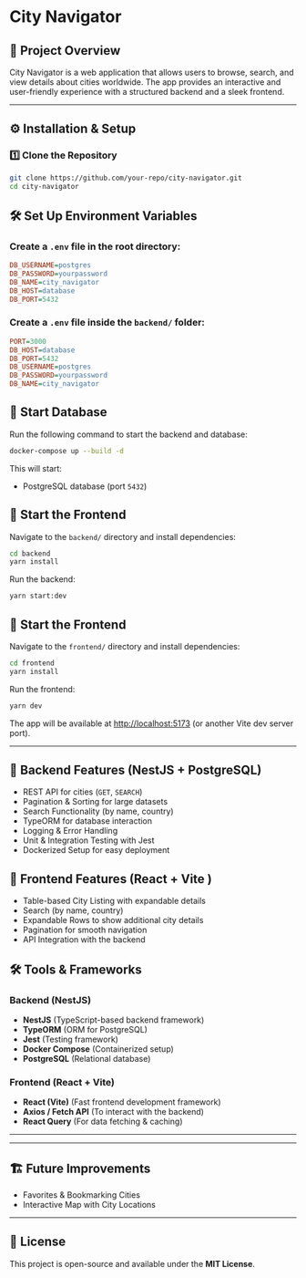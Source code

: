# City Navigator

## 📌 Project Overview

City Navigator is a web application that allows users to browse, search, and view details about cities worldwide. The app provides an interactive and user-friendly experience with a structured backend and a sleek frontend.

---

## ⚙️ Installation & Setup

### **1️⃣ Clone the Repository**

```bash
git clone https://github.com/your-repo/city-navigator.git
cd city-navigator
```

## 🛠 Set Up Environment Variables

### Create a `.env` file in the root directory:

```ini
DB_USERNAME=postgres
DB_PASSWORD=yourpassword
DB_NAME=city_navigator
DB_HOST=database
DB_PORT=5432
```

### Create a `.env` file inside the `backend/` folder:

```ini
PORT=3000
DB_HOST=database
DB_PORT=5432
DB_USERNAME=postgres
DB_PASSWORD=yourpassword
DB_NAME=city_navigator
```

## 🚀 Start Database

Run the following command to start the backend and database:

```bash
docker-compose up --build -d
```

This will start:

- PostgreSQL database (port `5432`)

## 🎨 Start the Frontend

Navigate to the `backend/` directory and install dependencies:

```bash
cd backend
yarn install
```

Run the backend:

```bash
yarn start:dev
```

## 🎨 Start the Frontend

Navigate to the `frontend/` directory and install dependencies:

```bash
cd frontend
yarn install
```

Run the frontend:

```bash
yarn dev
```

The app will be available at [http://localhost:5173](http://localhost:5173) (or another Vite dev server port).

---

## 🚀 Backend Features (NestJS + PostgreSQL)

- REST API for cities (`GET`, `SEARCH`)
- Pagination & Sorting for large datasets
- Search Functionality (by name, country)
- TypeORM for database interaction
- Logging & Error Handling
- Unit & Integration Testing with Jest
- Dockerized Setup for easy deployment

## 🎨 Frontend Features (React + Vite )

- Table-based City Listing with expandable details
- Search (by name, country)
- Expandable Rows to show additional city details
- Pagination for smooth navigation
- API Integration with the backend

## 🛠️ Tools & Frameworks

### Backend (NestJS)

- **NestJS** (TypeScript-based backend framework)
- **TypeORM** (ORM for PostgreSQL)
- **Jest** (Testing framework)
- **Docker Compose** (Containerized setup)
- **PostgreSQL** (Relational database)

### Frontend (React + Vite)

- **React (Vite)** (Fast frontend development framework)
- **Axios / Fetch API** (To interact with the backend)
- **React Query** (For data fetching & caching)

---

---

## 🏗️ Future Improvements

- Favorites & Bookmarking Cities
- Interactive Map with City Locations

---

## 📜 License

This project is open-source and available under the **MIT License**.
